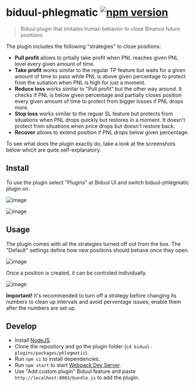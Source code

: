 # biduul-phlegmatic [![npm version](https://badge.fury.io/js/biduul-phlegmatic.svg)](https://badge.fury.io/js/biduul-phlegmatic)

> Biduul plugin that imitates human behavior to close Binance future positions

The plugin includes the following "strategies" to close positions:
- **Pull profit** allows to prtially take profit when PNL reaches given PNL level every given amount of time.
- **Take profit** works similar to the regular TP feature but waits for a given amount of time to pass while PNL is above given percentage to protect from the sutiation when PNL is high for just a moment.
- **Reduce loss** works similar to "Pull profit" but the other way around. It checks if PNL is below given percentage and partially closes position every given amount of time to protect from bigger losses if PNL drops more. 
- **Stop loss** works similar to the reguar SL feature but protects from situations when PNL drops quickly but restores in a moment. It doesn't protect from situations when price drops but doesn't restore back.
- **Recover** allows to extend position if PNL drops below given percentage.

To see what does the plugin exactly do, take a look at the screenshots below which are quite self-explanatory.

## Install

To use the plugin select "Plugins" at Biduul UI and switch biduul-phlegmatic plugin on.

![image](https://user-images.githubusercontent.com/1082083/126187942-01e20216-9a70-415b-a590-44f7cbdce8a8.png)

![image](https://user-images.githubusercontent.com/1082083/126346192-9c529c1f-2786-4e18-80be-2412d4a1b4ab.png)

## Usage

The plugin comes with all the strategies turned off out from the box. The "Default" settings define how new positions should behave once they open.

![image](https://user-images.githubusercontent.com/1082083/132659503-d29647ed-069e-4586-bd1c-7b94531462a5.png)

Once a position is created, it can be controled individually.

![image](https://user-images.githubusercontent.com/1082083/132659454-a682669d-5d64-4c3f-84a5-ac83862b0c2a.png)

**Important!** It's recommended to turn off a strategy before changing its numbers to clean up intervals and avoid perventage issues; enable them after the numbers are set up.

## Develop

- Install [NodeJS](https://nodejs.org/en/).
- Clone the repository and go the plugin folder (`cd biduul-plugins/packages/phlegmatic`).
- Run `npm ci` to install dependencies.
- Run `npm start` to start [Webpack Dev Server](https://webpack.js.org/configuration/dev-server/).
- Use "Add custom plugin" Biduul feature and paste `http://localhost:8083/bundle.js` to add the plugin.
